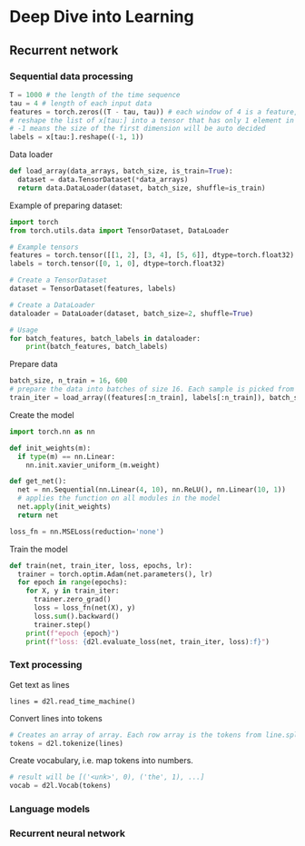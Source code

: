 # Deep Dive into Learning

## Recurrent network

### Sequential data processing
```py
T = 1000 # the length of the time sequence
tau = 4 # length of each input data
features = torch.zeros((T - tau, tau)) # each window of 4 is a feature, i.e. input data
# reshape the list of x[tau:] into a tensor that has only 1 element in the second dimension
# -1 means the size of the first dimension will be auto decided
labels = x[tau:].reshape((-1, 1)) 
```

Data loader
```py
def load_array(data_arrays, batch_size, is_train=True):
  dataset = data.TensorDataset(*data_arrays)
  return data.DataLoader(dataset, batch_size, shuffle=is_train)
```

Example of preparing dataset:
```py
import torch
from torch.utils.data import TensorDataset, DataLoader

# Example tensors
features = torch.tensor([[1, 2], [3, 4], [5, 6]], dtype=torch.float32)
labels = torch.tensor([0, 1, 0], dtype=torch.float32)

# Create a TensorDataset
dataset = TensorDataset(features, labels)

# Create a DataLoader
dataloader = DataLoader(dataset, batch_size=2, shuffle=True)

# Usage
for batch_features, batch_labels in dataloader:
    print(batch_features, batch_labels)
```

Prepare data
```py
batch_size, n_train = 16, 600
# prepare the data into batches of size 16. Each sample is picked from a pool of 600 existing data points
train_iter = load_array((features[:n_train], labels[:n_train]), batch_size, is_train=True)
```

Create the model
```py
import torch.nn as nn

def init_weights(m):
  if type(m) == nn.Linear:
    nn.init.xavier_uniform_(m.weight)

def get_net():
  net = nn.Sequential(nn.Linear(4, 10), nn.ReLU(), nn.Linear(10, 1))
  # applies the function on all modules in the model
  net.apply(init_weights)
  return net

loss_fn = nn.MSELoss(reduction='none')
```

Train the model
```py
def train(net, train_iter, loss, epochs, lr):
  trainer = torch.optim.Adam(net.parameters(), lr)
  for epoch in range(epochs):
    for X, y in train_iter:
      trainer.zero_grad()
      loss = loss_fn(net(X), y)
      loss.sum().backward()
      trainer.step()
    print(f"epoch {epoch}")
    print(f"loss: {d2l.evaluate_loss(net, train_iter, loss):f}")
```

### Text processing

Get text as lines
```
lines = d2l.read_time_machine()
```

Convert lines into tokens
```py
# Creates an array of array. Each row array is the tokens from line.split().
tokens = d2l.tokenize(lines)
```

Create vocabulary, i.e. map tokens into numbers.

```py
# result will be [('<unk>', 0), ('the', 1), ...]
vocab = d2l.Vocab(tokens)
```
### Language models

### Recurrent neural network
